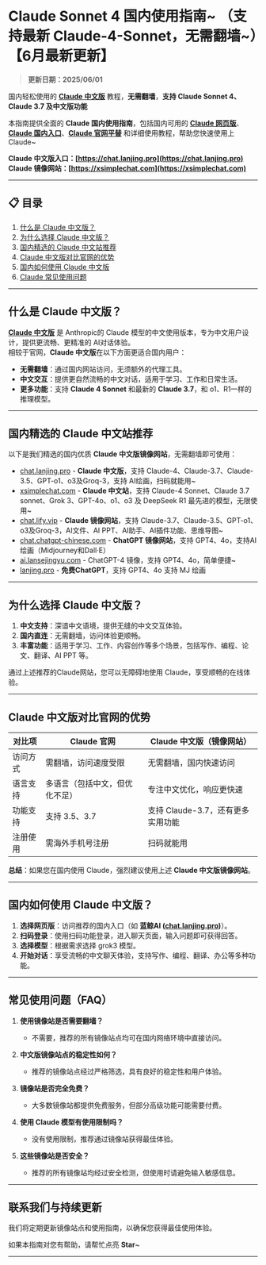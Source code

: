 # Claude Sonnet 4 国内使用指南~ （支持最新 Claude-4-Sonnet，无需翻墙~）【6月最新更新】

> **更新日期：2025/06/01**                  

国内轻松使用的 [**Claude 中文版**](https://chat.lanjing.pro) 教程，**无需翻墙**，**支持 Claude Sonnet 4、Claude 3.7 及中文版功能**   

本指南提供全面的 **Claude 国内使用指南**，包括国内可用的 [**Claude 网页版**](https://chat.lanjing.pro)、[**Claude 国内入口**](https://xsimplechat.com)、[**Claude 官网平替**](https://chat.lanjing.pro) 和详细使用教程，帮助您快速使用上 Claude~

**Claude 中文版入口：[https://chat.lanjing.pro](https://chat.lanjing.pro)**   
**Claude 镜像网站：[https://xsimplechat.com](https://xsimplechat.com)**

---

## 📋 目录

1. [什么是 Claude 中文版？](#什么是-claude-中文版)
2. [为什么选择 Claude 中文版？](#为什么选择-claude-中文版)
3. [国内精选的 Claude 中文站推荐](#国内精选的-claude-中文站推荐)
4. [Claude 中文版对比官网的优势](#claude-中文版对比官网的优势)
5. [国内如何使用 Claude 中文版](#国内如何使用-claude-中文版)
6. [Claude 常见使用问题](#常见使用问题)

---

## 什么是 Claude 中文版？

[**Claude 中文版**](https://chat.lanjing.pro) 是 Anthropic的 Claude 模型的中文使用版本，专为中文用户设计，提供更流畅、更精准的 AI对话体验。   
相较于官网，**Claude 中文版**在以下方面更适合国内用户：

- **无需翻墙**：通过国内网站访问，无须额外的代理工具。
- **中文交互**：提供更自然流畅的中文对话，适用于学习、工作和日常生活。
- **更多功能**：支持 **Claude 4 Sonnet** 和最新的 **Claude 3.7**，和 o1、R1一样的推理模型。

---

## 国内精选的 Claude 中文站推荐

以下是我们精选的国内优质 **Claude 中文版镜像网站**，无需翻墙即可使用：
- [chat.lanjing.pro](https://chat.lanjing.pro/) - **Claude 中文版**，支持 Claude-4、Claude-3.7、Claude-3.5、GPT-o1、o3及Groq-3，支持 AI绘画，扫码就能用~
- [xsimplechat.com](https://xsimplechat.com/) - **Claude 中文站**，支持 Claude-4 Sonnet、Claude 3.7 sonnet、Grok 3、GPT-4o、o1、o3 及 DeepSeek R1 最先进的模型，无限使用~
- [chat.lify.vip](https://chat.yixiaai.com) - **Claude 镜像网站**，支持 Claude-3.7、Claude-3.5、GPT-o1、o3及Groq-3，AI文件、AI PPT、AI助手、AI插件功能、思维导图~
- [chat.chatgpt-chinese.com](https://chat.chatgpt-chinese.com/) - **ChatGPT 镜像网站**，支持 GPT4、4o，支持AI绘画（Midjourney和Dall·E）
- [ai.lansejingyu.com](https://ai.lansejingyu.com/) - ChatGPT-4 镜像，支持 GPT4、4o，简单便捷~
- [lanjing.pro](https://lanjing.pro/) - **免费ChatGPT**，支持 GPT4、4o 支持 MJ 绘画

---

## 为什么选择 Claude 中文版？

1. **中文支持**：深谙中文语境，提供无缝的中文交互体验。
2. **国内直连**：无需翻墙，访问体验更顺畅。
3. **丰富功能**：适用于学习、工作、内容创作等多个场景，包括写作、编程、论文、翻译、AI PPT 等。

通过上述推荐的Claude网站，您可以无障碍地使用 Claude，享受顺畅的在线体验。

---

## Claude 中文版对比官网的优势

| 对比项              | Claude 官网                 | Claude 中文版（镜像网站）           |
|---------------------|-----------------------------|------------------------------------|
| 访问方式            | 需翻墙，访问速度受限         | 无需翻墙，国内快速访问              |
| 语言支持            | 多语言（包括中文，但优化不足）| 专注中文优化，响应更快速            |
| 功能支持            | 支持 3.5、3.7          | 支持 Claude-3.7，还有更多实用功能 |
| 注册使用            | 需海外手机号注册             | 扫码就能用          |

**总结**：如果您在国内使用 Claude，强烈建议使用上述 **Claude 中文版镜像网站**。

---

## 国内如何使用 Claude 中文版？

1. **选择网页版**：访问推荐的国内入口（如 **蓝鲸AI ([chat.lanjing.pro](https://chat.lanjing.pro))**）。
2. **扫码登录**：使用扫码功能登录，进入聊天页面，输入问题即可获得回答。
3. **选择模型**：根据需求选择 grok3 模型。
4. **开始对话**：享受流畅的中文聊天体验，支持写作、编程、翻译、办公等多种功能。

---

## 常见使用问题（FAQ）

1. **使用镜像站是否需要翻墙？**
   - 不需要，推荐的所有镜像站点均可在国内网络环境中直接访问。

2. **中文版镜像站点的稳定性如何？**
   - 推荐的镜像站点经过严格筛选，具有良好的稳定性和用户体验。

3. **镜像站是否完全免费？**
   - 大多数镜像站都提供免费服务，但部分高级功能可能需要付费。

4. **使用 Claude 模型有使用限制吗？**
   - 没有使用限制，推荐通过镜像站获得最佳体验。

5. **这些镜像站是否安全？**
   - 推荐的所有镜像站均经过安全检测，但使用时请避免输入敏感信息。

---

## 联系我们与持续更新

我们将定期更新镜像站点和使用指南，以确保您获得最佳使用体验。

如果本指南对您有帮助，请帮忙点亮 **Star**~

---
